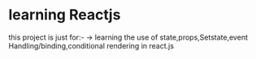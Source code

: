 # learning Reactjs

this project is  just for:-
-> learning the use of state,props,Setstate,event Handling/binding,conditional rendering in react.js
